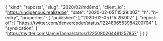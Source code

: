 {
  "kind": "reposts",
  "slug": "2020/02/md8md",
  "client_id": "https://indigenous.realize.be",
  "date": "2020-02-05T15:29:00Z",
  "h": "h-entry",
  "properties": {
    "published": [
      "2020-02-05T15:29:00Z"
    ],
    "repost-of": [
      "https://twitter.com/denvercoder/status/1224896553984200704"
    ],
    "syndication": [
      "https://twitter.com/JamieTanna/status/1225080264491257857"
    ]
  }
}
